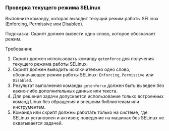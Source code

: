 
### Проверка текущего режима SELinux

Выполните команду, которая выводит текущий режим работы SELinux (Enforcing, Permissive или Disabled).

Подсказка: Скрипт должен вывести одно слово, которое обозначает режим.

Требования:
1. Скрипт должен использовать команду `getenforce` для получения текущего режима работы SELinux.
2. Скрипт должен выводить исключительно одно слово, обозначающее режим работы SELinux: `Enforcing`, `Permissive` или `Disabled`.
3. Результат выполнения команды `getenforce` должен быть выведен без каких-либо дополнительных данных или текста.
4. Для решения задачи допускается использование только встроенных команд Linux без обращения к внешним библиотекам или инструментам.
5. Команда или скрипт должны работать только на системе, где SELinux установлен и активен; поведение на машинах без SELinux не охватывается задачей.